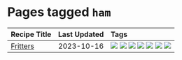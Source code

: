 # Pages tagged `ham`

|Recipe Title|Last Updated|Tags
|:---|:---|:---|
|[Fritters](../recipes/fritters.md)|2023-10-16|[![](https://img.shields.io/badge/tag-chicken-6984a1)](../tags/chicken.md) [![](https://img.shields.io/badge/tag-family-af803c)](../tags/family.md) [![](https://img.shields.io/badge/tag-fried-28ab17)](../tags/fried.md) [![](https://img.shields.io/badge/tag-ham-bb15fd)](../tags/ham.md) [![](https://img.shields.io/badge/tag-lamb-eadebe)](../tags/lamb.md) [![](https://img.shields.io/badge/tag-leftovers-5b6ac0)](../tags/leftovers.md) [![](https://img.shields.io/badge/tag-vegetables-95446)](../tags/vegetables.md)|